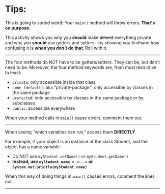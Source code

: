# Tips:

This is going to sound weird: Your `main()` method will throw errors. **That's on purpose.**

This activity shows you why you __should__ make ~~almost~~ everything private and why you **should** use getters and setters--by showing you firsthand how confusing it is __when you *don't* do that__. Roll with it.

---

The four methods do NOT have to be getters/setters. They can be, but don't need to be. Moreover, the four method keywords are, from most restrictive to least:

- `private`: only accessible inside that class
- `none (default)`: aka "private-package"; only accessible by classes in the same package
- `protected`: only accessible by classes in the same package or by subclasses
- `public`: accessible everywhere

When your method calls in `main()` cause errors, comment them out.

---

When seeing "which variables can run," access them **DIRECTLY**.

For example, if your object is an instance of the class Student, and the object has a name variable:
- Do NOT use `myStudent.setName()` or `myStudent.getName()`
- **Instead, use `myStudent.name = <...>` or `System.out.println(myStudent.name)`**

When this way of doing things in `main()` causes errors, comment the lines out.

---